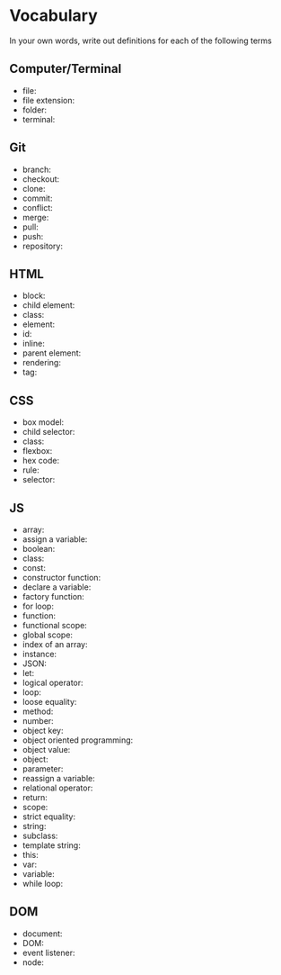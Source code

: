 # Vocabulary
In your own words, write out definitions for each of the following terms

## Computer/Terminal
- file:
- file extension:
- folder:
- terminal:

## Git
- branch:
- checkout:
- clone:
- commit:
- conflict:
- merge:
- pull:
- push:
- repository:

## HTML
- block:
- child element:
- class:
- element:
- id:
- inline:
- parent element:
- rendering:
- tag:

## CSS
- box model:
- child selector:
- class:
- flexbox:
- hex code:
- rule:
- selector:

## JS
- array:
- assign a variable:
- boolean:
- class:
- const:
- constructor function:
- declare a variable:
- factory function:
- for loop:
- function:
- functional scope:
- global scope:
- index of an array:
- instance:
- JSON:
- let:
- logical operator:
- loop:
- loose equality:
- method: 
- number:
- object key:
- object oriented programming:
- object value:
- object:
- parameter:
- reassign a variable:
- relational operator:
- return:
- scope:
- strict equality:
- string:
- subclass:
- template string:
- this:
- var:
- variable:
- while loop:

## DOM
- document:
- DOM:
- event listener:
- node:
